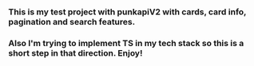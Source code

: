 ### This is my test project with punkapiV2 with cards, card info, pagination and search features.
### Also I'm trying to implement TS in my tech stack so this is a short step in that direction. Enjoy!

